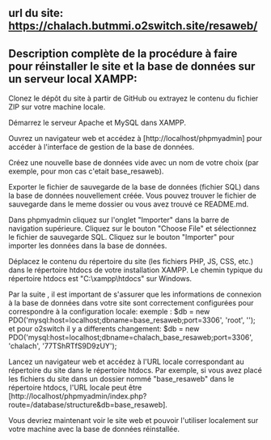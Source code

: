 ## url du site: https://chalach.butmmi.o2switch.site/resaweb/

## Description complète de la procédure à faire pour réinstaller le site et la base de données sur un serveur local XAMPP:

Clonez le dépôt du site à partir de GitHub ou extrayez le contenu du fichier ZIP sur votre machine locale.

Démarrez le serveur Apache et MySQL dans XAMPP.

Ouvrez un navigateur web et accédez à [http://localhost/phpmyadmin] pour accéder à l'interface de gestion de la base de données.

Créez une nouvelle base de données vide avec un nom de votre choix (par exemple, pour mon cas c'etait base_resaweb).

Exporter le fichier de sauvegarde de la base de données (fichier SQL) dans la base de données nouvellement créée. Vous pouvez trouver le fichier de sauvegarde dans le meme dossier ou vous avez trouvé ce README.md.

Dans phpmyadmin cliquez sur l'onglet "Importer" dans la barre de navigation supérieure.
Cliquez sur le bouton "Choose File" et sélectionnez le fichier de sauvegarde SQL.
Cliquez sur le bouton "Importer" pour importer les données dans la base de données.

Déplacez le contenu du répertoire du site (les fichiers PHP, JS, CSS, etc.) dans le répertoire htdocs de votre installation XAMPP. Le chemin typique du répertoire htdocs est "C:\xampp\htdocs" sur Windows.

Par la suite , il est important de s'assurer que les informations de connexion à la base de données dans votre site sont correctement configurées pour correspondre à la configuration locale: 
exemple : $db = new PDO('mysql:host=localhost;dbname=base_resaweb;port=3306', 'root', '');
et pour o2switch il y a differents changement: $db = new PDO('mysql:host=localhost;dbname=chalach_base_resaweb;port=3306', 'chalach', '77TShRTfS9D9zUY');

Lancez un navigateur web et accédez à l'URL locale correspondant au répertoire du site dans le répertoire htdocs. Par exemple, si vous avez placé les fichiers du site dans un dossier nommé "base_resaweb" dans le répertoire htdocs, l'URL locale peut être [http://localhost/phpmyadmin/index.php?route=/database/structure&db=base_resaweb].

Vous devriez maintenant voir le site web et pouvoir l'utiliser localement sur votre machine avec la base de données réinstallée.

